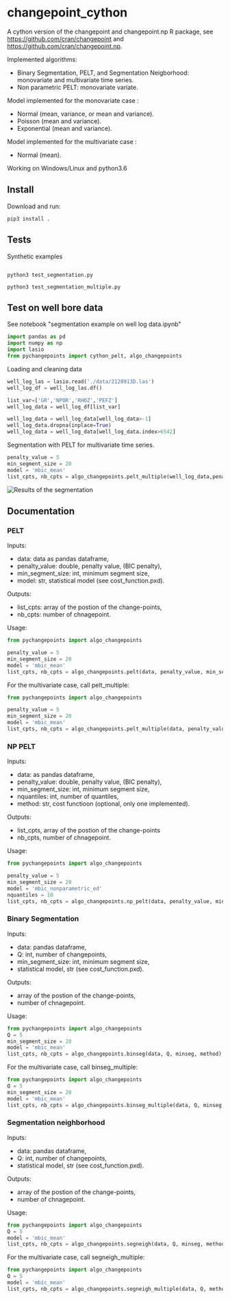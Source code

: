 # changepoint_cython
A cython version of the changepoint and  changepoint.np R package, see https://github.com/cran/changepoint and https://github.com/cran/changepoint.np.

Implemented algorithms:
- Binary Segmentation, PELT, and Segmentation Neigborhood: monovariate and multivariate time series.
- Non parametric PELT: monovariate variate.

Model implemented for the monovariate case :
- Normal (mean, variance, or mean and variance).
- Poisson (mean and variance).
- Exponential (mean and variance).

Model implemented for the multivariate case :
- Normal (mean).


Working on Windows/Linux and python3.6
## Install
Download and run:
```shell
pip3 install .
```
## Tests 
Synthetic examples
```shell

python3 test_segmentation.py

python3 test_segmentation_multiple.py
```
## Test on well bore data 
See notebook "segmentation example on well log data.ipynb"
```python
import pandas as pd
import numpy as np
import lasio
from pychangepoints import cython_pelt, algo_changepoints
```
Loading and cleaning data
```python
well_log_las = lasio.read('./data/2120913D.las')
well_log_df = well_log_las.df()

list_var=['GR','NPOR','RHOZ','PEFZ']
well_log_data = well_log_df[list_var]

well_log_data = well_log_data[well_log_data>-1]
well_log_data.dropna(inplace=True)
well_log_data = well_log_data[well_log_data.index>6542]
```
Segmentation with PELT for multivariate time series.

```python
penalty_value = 5
min_segment_size = 20
model = 'mbic_mean'
list_cpts, nb_cpts = algo_changepoints.pelt_multiple(well_log_data,penalty_value, min_segment_size, model)
```
![Results of the segmentation](https://github.com/brunedv/changepoint_cython/blob/master/data/segmentation.png)

## Documentation

### PELT
Inputs:
- data: data as pandas dataframe,
- penalty_value: double, penalty value, (BIC penalty),
- min_segment_size: int, minimum segment size,
- model: str, statistical model (see cost_function.pxd).

Outputs:
- list_cpts: array of the postion of the change-points,
- nb_cpts: number of chnagepoint.

Usage:
```python
from pychangepoints import algo_changepoints

penalty_value = 5
min_segment_size = 20
model = 'mbic_mean'
list_cpts, nb_cpts = algo_changepoints.pelt(data, penalty_value, min_segment_size, model)
```
For the multivariate case, call pelt_multiple:
```python
from pychangepoints import algo_changepoints

penalty_value = 5
min_segment_size = 20
model = 'mbic_mean'
list_cpts, nb_cpts = algo_changepoints.pelt_multiple(data, penalty_value, min_segment_size, model)
```
### NP PELT
Inputs:
- data: as pandas dataframe,
- penalty_value: double, penalty value, (BIC penalty),
- min_segment_size: int, minimum segment size,
- nquantiles: int, number of quantiles,
- method: str, cost functioon (optional, only one implemented).

Outputs:
- list_cpts, array of the postion of the change-points
- nb_cpts, number of chnagepoint.

Usage:
```python
from pychangepoints import algo_changepoints

penalty_value = 5
min_segment_size = 20
model = 'mbic_nonparametric_ed'
nquantiles = 10
list_cpts, nb_cpts = algo_changepoints.np_pelt(data, penalty_value, min_segment_size, nquantiles, method = model)
```
### Binary Segmentation
Inputs:
- data: pandas dataframe,
- Q: int, number of changepoints,
- min_segment_size: int, minimum segment size,
- statistical model, str (see cost_function.pxd).

Outputs:
- array of the postion of the change-points,
- number of chnagepoint.

Usage:
```python
from pychangepoints import algo_changepoints
Q = 5
min_segment_size = 20
model = 'mbic_mean'
list_cpts, nb_cpts = algo_changepoints.binseg(data, Q, minseg, method)
```
For the multivariate case, call binseg_multiple:
```python
from pychangepoints import algo_changepoints
Q = 5
min_segment_size = 20
model = 'mbic_mean'
list_cpts, nb_cpts = algo_changepoints.binseg_multiple(data, Q, minseg, method)
```
### Segmentation neighborhood
Inputs:
- data: pandas dataframe,
- Q: int, number of changepoints,
- statistical model, str (see cost_function.pxd).

Outputs:
- array of the postion of the change-points,
- number of chnagepoint.

Usage:
```python
from pychangepoints import algo_changepoints
Q = 5
model = 'mbic_mean'
list_cpts, nb_cpts = algo_changepoints.segneigh(data, Q, minseg, method)
```
For the multivariate case, call segneigh_multiple:
```python
from pychangepoints import algo_changepoints
Q = 5
model = 'mbic_mean'
list_cpts, nb_cpts = algo_changepoints.segneigh_multiple(data, Q, method)
```
